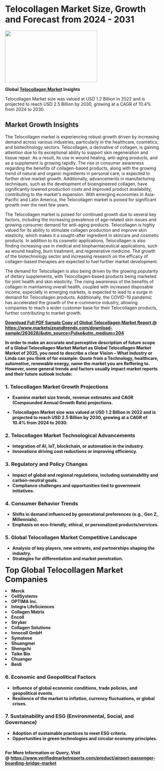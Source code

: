<H1>Telocollagen Market Size, Growth and Forecast from 2024 - 2031</H1><img class="aligncenter size-medium wp-image-584254" src="https://thirdeyenews.in/wp-content/uploads/2024/09/Global-Market-Research-300x168.jpeg" alt="" width="300" height="168" /><p><strong>Global&nbsp;<a href="https://www.marketsizeandtrends.com/download-sample/263628/&amp;utm_source=Pulse&amp;utm_medium=204">Telocollagen Market</a> Insights</strong></p><p>Telocollagen Market size was valued at USD 1.2 Billion in 2022 and is projected to reach USD 2.5 Billion by 2030, growing at a CAGR of 10.4% from 2024 to 2030.</p><p><h2>Market Growth Insights</h2> <p>The Telocollagen market is experiencing robust growth driven by increasing demand across various industries, particularly in the healthcare, cosmetics, and biotechnology sectors. Telocollagen, a derivative of collagen, is gaining attention due to its exceptional ability to support skin regeneration and tissue repair. As a result, its use in wound healing, anti-aging products, and as a supplement is growing rapidly. The rise in consumer awareness regarding the benefits of collagen-based products, along with the growing trend of natural and organic ingredients in personal care, is expected to further drive market growth. Additionally, advancements in manufacturing techniques, such as the development of bioengineered collagen, have significantly lowered production costs and improved product availability, contributing to the market's expansion. With emerging economies in Asia-Pacific and Latin America, the Telocollagen market is poised for significant growth over the next few years.</p> <p><strong><a href="#"></a></strong></p> <p>The Telocollagen market is poised for continued growth due to several key factors, including the increasing prevalence of age-related skin issues and growing consumer demand for anti-aging products. Telocollagen is highly valued for its ability to stimulate collagen production and improve skin elasticity, which makes it a sought-after ingredient in skincare and cosmetic products. In addition to its cosmetic applications, Telocollagen is also finding increasing use in medical and biopharmaceutical applications, such as wound healing, burn treatment, and regenerative medicine. The growth of the biotechnology sector and increasing research on the efficacy of collagen-based therapies are expected to fuel further market development.</p> <p>The demand for Telocollagen is also being driven by the growing popularity of dietary supplements, with Telocollagen-based products being marketed for joint health and skin elasticity. The rising awareness of the benefits of collagen in maintaining overall health, coupled with increased disposable income, especially in emerging markets, is expected to lead to a surge in demand for Telocollagen products. Additionally, the COVID-19 pandemic has accelerated the growth of the e-commerce industry, allowing companies to reach a wider customer base for their Telocollagen products, further contributing to market growth.</p> <p><strong><a href="#"></p><p><span class=""><strong>Download Full PDF Sample Copy of Global Telocollagen Market Report</strong> @ <a href="https://www.marketsizeandtrends.com/download-sample/263628/&amp;utm_source=Pulse&amp;utm_medium=204" target="_blank">https://www.marketsizeandtrends.com/download-sample/263628/&amp;utm_source=Pulse&amp;utm_medium=204</a></span></p><p>In order to make an accurate and perceptive description of future scope of a Global&nbsp;Telocollagen Market Market as Global&nbsp;Telocollagen Market Market of 2025, you need to describe a clear Vision &ndash; What Industry or Linda can you think of for example: Quote from a Technology, healthcare, automotive, renewable energy, name the market you are Reffering to. However, some general trends and factors usually impact market reports and their future outlook include:</p><h3>1.&nbsp;<strong>Telocollagen Market Growth Projections</strong></h3><ul><li>Examine market size trends, revenue estimates and CAGR (Compounded Annual Growth Rate) projections.</li><li><p>Telocollagen Market size was valued at USD 1.2 Billion in 2022 and is projected to reach USD 2.5 Billion by 2030, growing at a CAGR of 10.4% from 2024 to 2030.</p></li></ul><h3>2.&nbsp;<strong>Telocollagen Market Technological Advancements</strong></h3><ul><li>Integration of AI, IoT, blockchain, or automation in the industry.</li><li>Innovations driving cost reductions or improving efficiency.</li></ul><h3>3.&nbsp;<strong>Regulatory and Policy Changes</strong></h3><ul><li>Impact of global and regional regulations, including sustainability and carbon-neutral goals.</li><li>Compliance challenges and opportunities tied to government initiatives.</li></ul><h3>4.&nbsp;<strong>Consumer Behavior Trends</strong></h3><ul><li>Shifts in demand influenced by generational preferences (e.g., Gen Z, Millennials).</li><li>Emphasis on eco-friendly, ethical, or personalized products/services.</li></ul><h3>5.&nbsp;<strong>Global Telocollagen Market Competitive Landscape</strong></h3><ul><li>Analysis of key players, new entrants, and partnerships shaping the industry.</li><li>Strategies for differentiation and market penetration.</li></ul><p data-pm-slice="1 1 []"><span style="color: inherit; font-family: inherit; font-size: 25px;">Top Global Telocollagen Market Companies</span></p><div class="" data-test-id=""><p><li>Merck</li><li> CellSystems</li><li> OPTIMA Inc.</li><li> Integra LifeSciences</li><li> Collagen Matrix</li><li> Encoll</li><li> Stryker</li><li> Collagen Solutions</li><li> Innocoll GmbH</li><li> Symatese</li><li> Shuangmei</li><li> Shengchi</li><li> Taike Bio</li><li> Chuanger</li><li> Beidi</li></p></div><h3>6.&nbsp;<strong>Economic and Geopolitical Factors</strong></h3><ul><li>Influence of global economic conditions, trade policies, and geopolitical events.</li><li>Resilience of the market to inflation, currency fluctuations, or global crises.</li></ul><h3>7.&nbsp;<strong>Sustainability and ESG (Environmental, Social, and Governance)</strong></h3><ul><li>Adoption of sustainable practices to meet ESG criteria.</li><li>Opportunities in green technologies and circular economy principles.</li></ul><h2><strong style="font-size: 14px;">For More Information or Query, Visit @&nbsp;</strong><a style="background-color: #ffffff; font-size: 14px;" href="https://www.marketsizeandtrends.com/report/telocollagen-market/" target="_blank">https://www.verifiedmarketreports.com/product/airport-passenger-boarding-bridge-market</a></h2>
